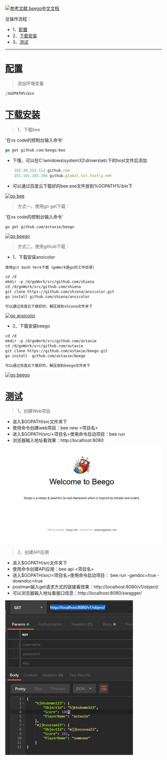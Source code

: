[![](https://img.shields.io/badge/参考文献-beego中文文档-yellow.svg "参考文献 beego中文文档")](https://beego.me/docs/quickstart/)


总操作流程：
- 1、[配置](#beego-01)
- 2、[下载安装](#beego-02)
- 3、[测试](#beego-03)

***

# <a name="beego-01" href="#" >配置</a>

>添加环境变量

```shell
;%GOPATH%\bin
```

# <a name="beego-02" href="#" >下载安装</a>


> 1、下载bee

'在vs code的控制台输入命令'

```go
go get github.com/beego/bee
```

- 下慢，可以在C:\windows\system32\drivers\etc下的host文件后添加

```js
	192.30.253.112 github.com
	151.101.185.194 github.global.ssl.fastly.net
```

- 可以通过百度云下载好的bee.exe文件放到%GOPATH%\bin下

[![](https://img.shields.io/badge/go-bee-green.svg "go bee")](https://pan.baidu.com/s/1vrFRLnXOU1U3H7f77x1dXw)

> 方式一，使用go get下载：

'在vs code的控制台输入命令'

```shell
go get github.com/astaxie/beego
```


[![](https://img.shields.io/badge/go-beego-green.svg "go beego")](https://pan.baidu.com/s/1GFNqNIVrXmR4HBl6iMEuQw)


> 方式二，使用github下载：

-  1、下载安装ansicolor


`使用git bash here下载（goWork是go的工作目录）`

```git
cd /d
mkdir -p /d/goWork/src/github.com/shiena
cd /d/goWork/src/github.com/shiena
git clone https://github.com/shiena/ansicolor.git
go install github.com/shiena/ansicolor
```

`可以通过百度云下载好的，解压放到shiena文件夹下`

[![](https://img.shields.io/badge/go-ansicolor-green.svg "go ansicolor")](https://pan.baidu.com/s/13uI4t4BK_gtefNyoDLCn-g)

- 2、下载安装beego

```git
cd /d
mkdir -p /d/goWork/src/github.com/astaxie
cd /d/goWork/src/github.com/astaxie
git clone https://github.com/astaxie/beego.git
go install  github.com/astaxie/beego
```

`可以通过百度云下载好的，解压放到beego文件夹下`

[![](https://img.shields.io/badge/go-beego-green.svg "go beego")](https://pan.baidu.com/s/1XIGp0UJe8r1kMvJzjM2SGg)


# <a name="beego-03" href="#" >测试</a>

> 1、创建Web项目

- 进入$GOPATH/src文件夹下
- 使用命令创建web项目：bee new <项目名>
- 进入$GOPATH/src/<项目名>使用命令启动项目：bee run
- 浏览器输入地址看效果：http://localhost:8080

![](image/1-1.png)

> 2、创建API应用

- 进入$GOPATH/src文件夹下
- 使用命令创建API应用：bee api <项目名>
- 进入$GOPATH/src/<项目名>使用命令启动项目： bee run -gendoc=true -downdoc=true
- postman输入get请求方式的链接看效果：http://localhost:8080/v1/object/
- 可以浏览器输入地址看接口信息：http://localhost:8080/swagger/

![](image/1-2.png)

